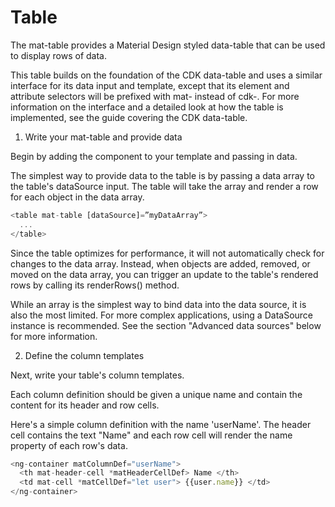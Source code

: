 # Table
The mat-table provides a Material Design styled data-table that can be used to display rows of data.

This table builds on the foundation of the CDK data-table and uses a similar interface for its data input and template, except that its element and attribute selectors will be prefixed with mat- instead of cdk-. For more information on the interface and a detailed look at how the table is implemented, see the guide covering the CDK data-table.

1. Write your mat-table and provide data

Begin by adding the <table mat-table> component to your template and passing in data.

The simplest way to provide data to the table is by passing a data array to the table's dataSource input. The table will take the array and render a row for each object in the data array.
```javascript
<table mat-table [dataSource]=”myDataArray”>
  ...
</table>
```
Since the table optimizes for performance, it will not automatically check for changes to the data array. Instead, when objects are added, removed, or moved on the data array, you can trigger an update to the table's rendered rows by calling its renderRows() method.

While an array is the simplest way to bind data into the data source, it is also the most limited. For more complex applications, using a DataSource instance is recommended. See the section "Advanced data sources" below for more information.

 2. Define the column templates

Next, write your table's column templates.

Each column definition should be given a unique name and contain the content for its header and row cells.

Here's a simple column definition with the name 'userName'. The header cell contains the text "Name" and each row cell will render the name property of each row's data.
```javascript
<ng-container matColumnDef="userName">
  <th mat-header-cell *matHeaderCellDef> Name </th>
  <td mat-cell *matCellDef="let user"> {{user.name}} </td>
</ng-container>
```